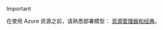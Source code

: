 > [!IMPORTANT]
> 在使用 Azure 资源之前，请熟悉部署模型： [资源管理器和经典](../articles/azure-resource-manager/resource-manager-deployment-model.md)。


<!--HONumber=Nov16_HO5-->


